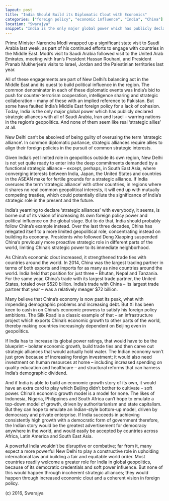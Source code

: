 ```yaml
---
layout: post
title: "India Should Build its Diplomatic Clout with Economics"
categories: ["foreign policy", "economic influence", "India", "China"]
location: "Swarajya"
snippet: "India is the only major global power which has publicly declared strategic alliances with all of Saudi Arabia, Iran and Israel in the Middle East. If India overuses the term ‘strategic alliance’, it will end up with mutually competing treaties, which will dilute India’s strategic significance. To increase its foreign policy power and political influence on the global stage, India should probably follow China’s example instead. (Published in Swarajya)"
---
```


Prime Minister Narendra Modi wrapped up a significant state visit to Saudi Arabia last week, as part of his continued efforts to engage with countries in the Middle East. Modi’s visit to Saudi Arabia followed visit to the United Arab Emirates, meeting with Iran’s President Hassan Rouhani, and President Pranab Mukherjee’s visits to Israel, Jordan and the Palestinian territories last year.

All of these engagements are part of New Delhi’s balancing act in the Middle East and its quest to build political influence in the region. The common denominator in each of these diplomatic events was India’s bid to push for counter-terrorism cooperation, intelligence sharing and strategic collaboration – many of these with an implied reference to Pakistan. But some have faulted India’s Middle East foreign policy for a lack of cohesion. Today, India is the only major global power which has publicly declared strategic alliances with all of Saudi Arabia, Iran and Israel – warring nations in the region’s geopolitics. And none of them seem like real ‘strategic allies’ at all.

New Delhi can’t be absolved of being guilty of overusing the term ‘strategic alliance’. In common diplomatic parlance, strategic alliances require allies to align their foreign policies in the pursuit of common strategic interests. 

Given India’s yet limited role in geopolitics outside its own region, New Delhi is not yet quite ready to enter into the deep commitments demanded by a functional strategic alliance – except, perhaps, in South East Asia, where converging interests between India, Japan, the United States and countries in the ASEAN make for fertile grounds for a strategic alliance. If India overuses the term ‘strategic alliance’ with other countries, in regions where it shares no real common geopolitical interests, it will end up with mutually competing treaties, which could potentially dilute the significance of India’s strategic role in the present and the future.

India’s yearning to declare ‘strategic alliances’ with everybody, it seems, is borne out of its vision of increasing its own foreign policy power and political influence on the global stage. But to do that, India should probably follow China’s example instead. Over the last three decades, China has relegated itself to a more limited geopolitical role, concentrating instead on building its economy. Presidents who followed Deng Xiaoping suspended China’s previously more proactive strategic role in different parts of the world, limiting China’s strategic power to its immediate neighborhood.

As China’s economic clout increased, it strengthened trade ties with countries around the world. In 2014, China was the largest trading partner in terms of both exports and imports for as many as nine countries around the world. India held that position for just three – Bhutan, Nepal and Tanzania. For the same year, China’s trade with its largest trade partner, the United States, totaled over $520 billion. India’s trade with China – its largest trade partner that year – was a relatively meager $72 billion.

Many believe that China’s economy is now past its peak, what with impending demographic problems and increasing debt. But Xi has been keen to cash in on China’s economic prowess to satisfy his foreign policy ambitions. The Silk Road is a classic example of that – an infrastructure project which exports China’s economic growth to other parts of the world, thereby making countries increasingly dependent on Beijing even in geopolitics.

If India has to increase its global power ratings, that would have to be the blueprint – bolster economic growth, build trade ties and then carve out strategic alliances that would actually hold water. The Indian economy won’t just grow because of increasing foreign investment; it would also need investment on human resources at home – including increased spending on quality education and healthcare – and structural reforms that can harness India’s demographic dividend.

And if India is able to build an economic growth story of its own, it would have an extra card to play which Beijing didn’t bother to cultivate – soft power. China’s economic growth model is a model for none. The likes of Indonesia, Nigeria, Philippines and South Africa can’t hope to emulate a top-down model of growth, driven by authoritarianism and state capitalism. But they can hope to emulate an Indian-style bottom-up model, driven by democracy and private enterprise. If India succeeds in achieving consistently high growth with a democratic form of government therefore, the Indian story would be the greatest advertisement for democracy anywhere in the world, and would easily be accepted by countries across Africa, Latin America and South East Asia.

A powerful India wouldn’t be disruptive or combative; far from it, many expect a more powerful New Delhi to play a constructive role in upholding international law and building a fair and equitable world order. Most countries readily welcome a greater role for India in global geopolitics, because of its democratic credentials and soft power influence. But none of this would happen through incoherent strategic alliances; they would happen through increased economic clout and a coherent vision in foreign policy.

(c) 2016, Swarajya
